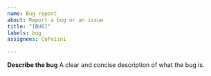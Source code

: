 ```yaml
---
name: Bug report
about: Report a bug or an issue
title: "[BUG]"
labels: bug
assignees: Cofeiini

---
```


**Describe the bug**
A clear and concise description of what the bug is.
